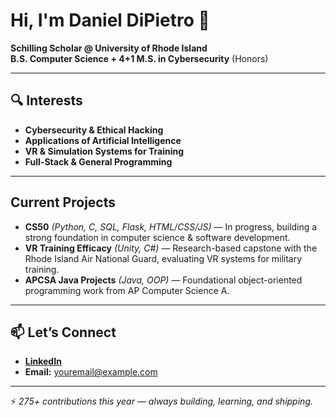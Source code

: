# Hi, I'm Daniel DiPietro 👋

**Schilling Scholar @ University of Rhode Island**  
**B.S. Computer Science + 4+1 M.S. in Cybersecurity** (Honors)  

---

## 🔍 Interests
- **Cybersecurity & Ethical Hacking**
- **Applications of Artificial Intelligence**
- **VR & Simulation Systems for Training**
- **Full-Stack & General Programming**

---

## Current Projects
- **CS50** *(Python, C, SQL, Flask, HTML/CSS/JS)* — In progress, building a strong foundation in computer science & software development.  
- **VR Training Efficacy** *(Unity, C#)* — Research-based capstone with the Rhode Island Air National Guard, evaluating VR systems for military training.  
- **APCSA Java Projects** *(Java, OOP)* — Foundational object-oriented programming work from AP Computer Science A.  

---

## 📫 Let’s Connect
- [**LinkedIn**](https://www.linkedin.com/in/your-link)  
- **Email:** youremail@example.com  

---

⚡ *275+ contributions this year — always building, learning, and shipping.*
